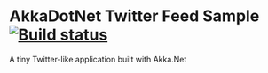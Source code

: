 # AkkaDotNet Twitter Feed Sample [![Build status](https://ci.appveyor.com/api/projects/status/if40wcj5sovi8txq?svg=true)](https://ci.appveyor.com/project/skazantsev/akkadotnettwitter)
A tiny Twitter-like application built with Akka.Net
